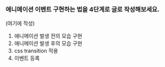 ### 애니메이션 이벤트 구현하는 법을 4단계로 글로 작성해보세요.

(여기에 작성)

1. 애니메이션 발생 전의 모습 구현
2. 애니메이션 발생 후의 모습 구현
3. css transition 적용
4. 이벤트 등록
